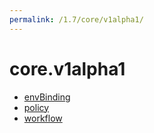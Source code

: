 ```yaml
---
permalink: /1.7/core/v1alpha1/
---
```


# core.v1alpha1



* [envBinding](envBinding.md)
* [policy](policy.md)
* [workflow](workflow.md)